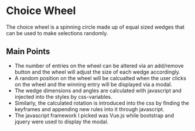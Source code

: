 # Choice Wheel

The choice wheel is a spinning circle made up of equal sized wedges that can be used to make selections randomly.

## Main Points
- The number of entries on the wheel can be altered via an add/remove button and the wheel will adjust the size of each wedge accordingly.
- A random position on the wheel will be calcualted when the user clicks on the wheel and the winning entry will be displayed via a modal.
- The wedge dimensions and angles are calculated with javascript and injected into the styles by css-variables.
- Similarly, the calculated rotation is introduced into the css by finding the keyframes and appending new rules into it through javascript.
- The javascript framework I picked was Vue.js while bootstrap and jquery were used to display the modal.
